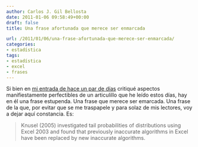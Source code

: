 ```yaml
---
author: Carlos J. Gil Bellosta
date: 2011-01-06 09:58:49+00:00
draft: false
title: Una frase afortunada que merece ser enmarcada

url: /2011/01/06/una-frase-afortunada-que-merece-ser-enmarcada/
categories:
- estadística
tags:
- estadística
- excel
- frases
---
```


Si bien en [mi entrada de hace un par de días](http://www.datanalytics.com/2011/01/05/1139/) critiqué aspectos manifiestamente perfectibles de un articulillo que he leído estos días, hay en él una frase estupenda. Una frase que merece ser emarcada. Una frase de la que, por evitar que se me traspapele y para solaz de mis lectores, voy a dejar aquí constancia. Es:


>Knusel (2005) investigated tail probabilities of distributions using Excel 2003 and found that previously inaccurate algorithms in Excel have been replaced by new inaccurate algorithms.
